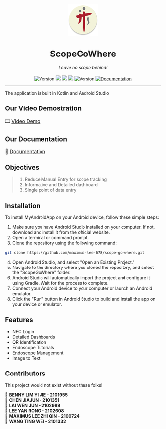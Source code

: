 <p align="center">
    <br />
    <img src="app\src\main\res\mipmap-xxxhdpi\ic_launcher_round.png" alt="TTSH Logo" style="width: 20%; height: auto;"/>
    <h1 align="center">ScopeGoWhere</h1>
</p>

<p align="center">
    <i>Leave no scope behind!</i>
    <br />
    <br />
    <img alt="Version" src="https://img.shields.io/badge/version-1.0.0-blue.svg?cacheSeconds=2592000" />
    <img src="https://img.shields.io/badge/Android--SDK-33-brightgreen" />
    <img src="https://img.shields.io/badge/Coded%20By%20Humans-70%25-brightgreen" />
    <img src="https://img.shields.io/badge/Coded%20By%20Chat--GPT-30%25-red" />
      <img alt="Version" src="https://img.shields.io/badge/version-0.1.0-blue.svg?cacheSeconds=2592000" />
  <a href="https://github.com/ict2105-csc2007/ict2105-team02-2023-docs" target="_blank">
    <img alt="Documentation" src="https://img.shields.io/badge/documentation-yes-brightgreen.svg" />
  </a><br />
<hr>

The application is built in Kotlin and Android Studio
## <b>Our Video Demostration</b>
<font size="3">🎞️ [Video Demo](https://www.youtube.com/watch?v=-C7oLeMbBQY&ab_channel=BennyLim)</font>
## <b>Our Documentation</b>
<font size="3">📄 [Documentation](https://github.com/ict2105-csc2007/ict2105-team02-2023-docs)</font>
## <b>Objectives</b>

> 1. Reduce Manual Entry for scope tracking  
> 2. Informative and Detailed dashboard
> 3. Single point of data entry 

## <b>Installation</b>
To install MyAndroidApp on your Android device, follow these simple steps:

1. Make sure you have Android Studio installed on your computer. If not, download and install it from the official website.
2. Open a terminal or command prompt.
3. Clone the repository using the following command:
```bash
git clone https://github.com/maximus-lee-678/scope-go-where.git
```
4. Open Android Studio, and select "Open an Existing Project."
5. Navigate to the directory where you cloned the repository, and select the "ScopeGoWhere" folder.
6. Android Studio will automatically import the project and configure it using Gradle. Wait for the process to complete.
7. Connect your Android device to your computer or launch an Android emulator.
8. Click the "Run" button in Android Studio to build and install the app on your device or emulator.
## <b>Features</b>
- NFC Login
- Detailed Dashboards
- QR Identification
- Endoscope Tutorials
- Endoscope Management
- Image to Text

## <b>Contributors</b>

This project would not exist without these folks!

🧑 **BENNY LIM YI JIE - 2101955**  
🧑 **CHEN JIAJUN - 2101351**  
🧑 **LAI WEN JUN - 2102989**  
👩 **LEE YAN RONG - 2102608**  
🧑 **MAXIMUS LEE ZHI QIN - 2100724**  
🧑 **WANG TING WEI - 2101332**  

